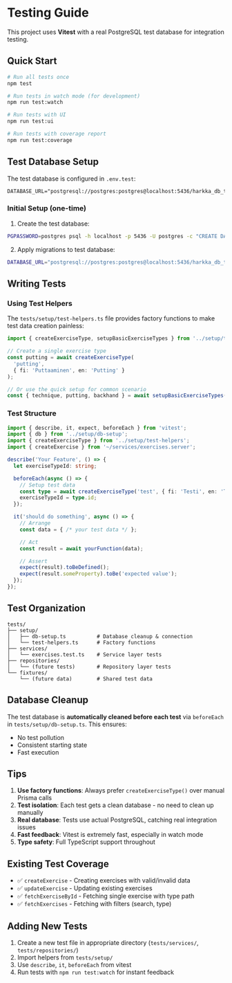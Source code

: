 # Testing Guide

This project uses **Vitest** with a real PostgreSQL test database for integration testing.

## Quick Start

```bash
# Run all tests once
npm test

# Run tests in watch mode (for development)
npm run test:watch

# Run tests with UI
npm run test:ui

# Run tests with coverage report
npm run test:coverage
```

## Test Database Setup

The test database is configured in `.env.test`:
```
DATABASE_URL="postgresql://postgres:postgres@localhost:5436/harkka_db_test"
```

### Initial Setup (one-time)

1. Create the test database:
```bash
PGPASSWORD=postgres psql -h localhost -p 5436 -U postgres -c "CREATE DATABASE harkka_db_test;"
```

2. Apply migrations to test database:
```bash
DATABASE_URL="postgresql://postgres:postgres@localhost:5436/harkka_db_test" npx prisma migrate deploy
```

## Writing Tests

### Using Test Helpers

The `tests/setup/test-helpers.ts` file provides factory functions to make test data creation painless:

```typescript
import { createExerciseType, setupBasicExerciseTypes } from '../setup/test-helpers';

// Create a single exercise type
const putting = await createExerciseType(
  'putting',
  { fi: 'Puttaaminen', en: 'Putting' }
);

// Or use the quick setup for common scenario
const { technique, putting, backhand } = await setupBasicExerciseTypes();
```

### Test Structure

```typescript
import { describe, it, expect, beforeEach } from 'vitest';
import { db } from '../setup/db-setup';
import { createExerciseType } from '../setup/test-helpers';
import { createExercise } from '~/services/exercises.server';

describe('Your Feature', () => {
  let exerciseTypeId: string;

  beforeEach(async () => {
    // Setup test data
    const type = await createExerciseType('test', { fi: 'Testi', en: 'Test' });
    exerciseTypeId = type.id;
  });

  it('should do something', async () => {
    // Arrange
    const data = { /* your test data */ };

    // Act
    const result = await yourFunction(data);

    // Assert
    expect(result).toBeDefined();
    expect(result.someProperty).toBe('expected value');
  });
});
```

## Test Organization

```
tests/
├── setup/
│   ├── db-setup.ts          # Database cleanup & connection
│   └── test-helpers.ts      # Factory functions
├── services/
│   └── exercises.test.ts    # Service layer tests
├── repositories/
│   └── (future tests)       # Repository layer tests
└── fixtures/
    └── (future data)        # Shared test data
```

## Database Cleanup

The test database is **automatically cleaned before each test** via `beforeEach` in `tests/setup/db-setup.ts`. This ensures:
- No test pollution
- Consistent starting state
- Fast execution

## Tips

1. **Use factory functions**: Always prefer `createExerciseType()` over manual Prisma calls
2. **Test isolation**: Each test gets a clean database - no need to clean up manually
3. **Real database**: Tests use actual PostgreSQL, catching real integration issues
4. **Fast feedback**: Vitest is extremely fast, especially in watch mode
5. **Type safety**: Full TypeScript support throughout

## Existing Test Coverage

- ✅ `createExercise` - Creating exercises with valid/invalid data
- ✅ `updateExercise` - Updating existing exercises
- ✅ `fetchExerciseById` - Fetching single exercise with type path
- ✅ `fetchExercises` - Fetching with filters (search, type)

## Adding New Tests

1. Create a new test file in appropriate directory (`tests/services/`, `tests/repositories/`)
2. Import helpers from `tests/setup/`
3. Use `describe`, `it`, `beforeEach` from vitest
4. Run tests with `npm run test:watch` for instant feedback
